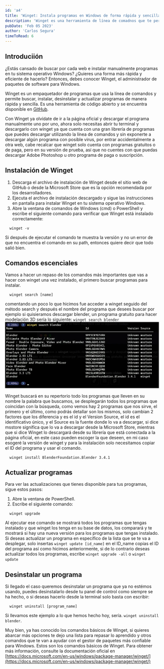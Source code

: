 ```yaml
---
id: 'a4'
title: 'Winget: Instala programas en Windows de forma rápida y sencilla'
description: 'Winget es una herramienta de línea de comadnos que te permite instalar y administrar programas de manera eficiente en Windows. Con Winget, puedes ver una lista completa de todos los paquetes disponibles y filtrarlos para encontrar el que estás buscando, ver información detallada sobre un paquete específico y actualizar todos tus paquetes de manera sencilla.'
pubDate: 'Feb 05 2023'
author: 'Carlos Segura'
timeToRead: 6
---
```


## Introduciión

¿Estás cansado de buscar por cada web e instalar manualmente programas en tu sistema operativo Windows? ¿Quieres una forma más rápida y eficiente de hacerlo? Entonces, debes conocer Winget, el administrador de paquetes de software para Windows.

Winget es un empaquetador de programas que usa la línea de comandos y permite buscar, instalar, desinstalar y actualizar programas de manera rápida y sencilla. Es una herramienta de código abierto y se encuentra disponible en [GitHub](https://github.com/microsoft/winget-cli).

Con Winget ya olvídate de ir a la página oficial y descargar el programa manualmente uno por uno, ahora solo necesitas abrir tu terminal y descargarlo con winget ya que cuenta con una gran librería de programas que puedes descargar utilizando la línea de comandos y sin exponerte a descargar algún programa con posible virus, por entrar accidentalmente a otra web, cabe recalcar que winget solo cuenta con programas gratuitos o de paga, pero en su versión de prueba, así que no cuentes con que puedas descargar Adobe Photoshop u otro programa de paga o suscripción.

## Instalación de Winget
  1. Descarga el archivo de instalación de Winget desde el sitio web de GitHub o desde la Microsoft Store que es la opción recomendada por los desarrolladores.
  2. Ejecuta el archivo de instalación descargado y sigue las instrucciones en pantalla para instalar Winget en tu sistema operativo Windows.
  3. Abre la ventana de comandos de Windows (cmd) o PowerShell y escribe el siguiente comando para verificar que Winget está instalado correctamente:

```
  winget -v
```

Si después de ejecutar el comando te muestra la versión y no un error de que no encuentra el comando en su path, entonces quiere decir que todo salió bien.
## Comandos escenciales

Vamos a hacer un repaso de los comandos más importantes que vas a hacer con winget una vez instalado, el primero buscar programas para instalar.

```
  winget search [name]
```

comentando un poco lo que hicimos fue acceder a winget seguido del método search y después el nombre del programa que desees buscar por ejemplo si quisieramos descargar blender, un programa gratuito para hacer modelación 3D sería lo siguiente: `winget search blender`
![Winget instalar paquete](/public/230205wingetinstall.webp)

Winget buscará en su repertorio todo los programas que lleven en su nombre la palabra que buscamos, se desplegarán todos los programas que coincidan con la búsqueda, como vemos hay 2 programas que nos sirve, el primero y el último, como podrás detallar son los mismos, solo cambian 2 factores que los diferencia y es el id y el Version Source, el id es el identificativo único, y el Source es la fuente donde lo va a descargar, si dice msstore significa que lo va a descargar desde la Microsoft Store, mientras que si dice Winget lo descargará desde su librería que está conectada a la página oficial, en este caso pueden escoger la que deseen, en mi caso esogeré la versión de winget y para la instalación solo necesitamos copiar el ID del programa y usar el comando.

```
  winget install BlenderFoundation.Blender 3.4.1
```
## Actualizar programas

Para ver las actualizaciones que tienes disponible para tus programas, sigue estos pasos:

  1. Abre la ventana de PowerShell.
  2. Escribe el siguiente comando:

```
  winget upgrade
```

Al ejecutar ese comando se mostrará todos los programas que tengas instalado y que winget los tenga en su base de datos, los comparará y te mostrará si hay una nueva versión para los programas que tengas instalado. Si deseas actualizar un programa en específico de la lista que se te va a desplegar, solo insertas `winget update [id_name]` en el ID_name copias el ID del programa así como hicimos anteriormente, si de lo contrario deseas actualizar todos los programas, escribe `winget upgrade -all` o `winget update`

## Desinstalar un programa

Si llegado el caso queremos desinstalar un programa que ya no estémos usando, puedes desinstalarlo desde tu panel de control como siempre se ha hecho, o si deseas hacerlo desde la terminal solo basta con escribir:

```
  winget uninstall [program_name]
```

Si llevamos este ejemplo a lo que hemos hecho hoy, sería. `winget uninstall blender`.


Muy bien, ya has conocido los comandos básicos de Winget, si quieres abarcar más opciones te dejo una lista para repasar lo aprendido y otros comandos que te van a ayudar con el gestor de paquetes más confiable para Windows.
Estos son los comandos básicos de Winget. Para obtener más información, consulte la documentación oficial en [https://docs.microsoft.com/en-us/windows/package-manager/winget/](https://docs.microsoft.com/en-us/windows/package-manager/winget/)